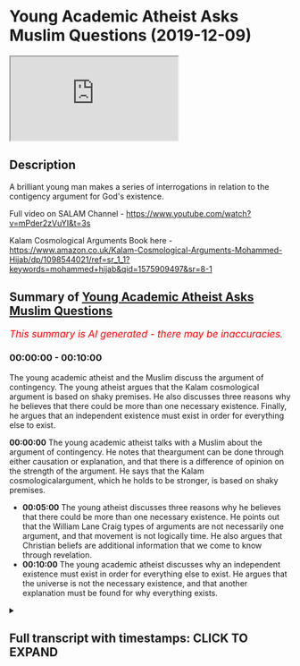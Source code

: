 # Young Academic Atheist Asks Muslim Questions (2019-12-09)

<iframe loading='lazy' allow='autoplay' src='https://www.youtube.com/embed/dFg443_BlQ8'></iframe>

## Description

A brilliant young man makes a series of interrogations in relation to the contigency argument for God's existence.

Full video on SALAM Channel - https://www.youtube.com/watch?v=mPder2zVuYI&t=3s

Kalam Cosmological Arguments Book here - https://www.amazon.co.uk/Kalam-Cosmological-Arguments-Mohammed-Hijab/dp/1098544021/ref=sr_1_1?keywords=mohammed+hijab&qid=1575909497&sr=8-1

## Summary of [Young Academic Atheist Asks Muslim Questions](https://www.youtube.com/watch?v=dFg443_BlQ8)


*<span style="color:red; font-size:125%">This summary is AI generated - there may be inaccuracies</span>. [](/)*

### <a onclick="modifyYTiframeseektime('0')">00:00:00</a> - <a onclick="modifyYTiframeseektime('600')">00:10:00</a>

The young academic atheist and the Muslim discuss the argument of contingency. The young atheist argues that the Kalam cosmological argument is based on shaky premises. He also discusses three reasons why he believes that there could be more than one necessary existence. Finally, he argues that an independent existence must exist in order for everything else to exist.

**<a onclick="modifyYTiframeseektime('0')">00:00:00</a>** The young academic atheist talks with a Muslim about the argument of contingency. He notes that theargument can be done through either causation or explanation, and that there is a difference of opinion on the strength of the argument. He says that the Kalam cosmologicalargument, which he holds to be stronger, is based on shaky premises.
* **<a onclick="modifyYTiframeseektime('300')">00:05:00</a>** The young atheist discusses three reasons why he believes that there could be more than one necessary existence. He points out that the William Lane Craig types of arguments are not necessarily one argument, and that movement is not logically time. He also argues that Christian beliefs are additional information that we come to know through revelation.
* **<a onclick="modifyYTiframeseektime('600')">00:10:00</a>** The young academic atheist discusses why an independent existence must exist in order for everything else to exist. He argues that the universe is not the necessary existence, and that another explanation must be found for why everything exists.

<details><summary><h2>Full transcript with timestamps: CLICK TO EXPAND</h2></summary>

<a onclick="modifyYTiframeseektime('8')">0:00:08</a> salamualikum' when I met you I better  
<a onclick="modifyYTiframeseektime('9')">0:00:09</a> care to pose this isn't dear friends  
<a onclick="modifyYTiframeseektime('11')">0:00:11</a> online EFT we have Jacob handsome man  
<a onclick="modifyYTiframeseektime('14')">0:00:14</a> charismatic his defense is impregnable  
<a onclick="modifyYTiframeseektime('18')">0:00:18</a> on my right we have a boy jockey so we  
<a onclick="modifyYTiframeseektime('24')">0:00:24</a> have my mini jab and Paulo Jacob Jacob  
<a onclick="modifyYTiframeseektime('26')">0:00:26</a> are smoking some couple of weeks ago  
<a onclick="modifyYTiframeseektime('27')">0:00:27</a> about contingency and he just wants to  
<a onclick="modifyYTiframeseektime('29')">0:00:29</a> ask me some questions I'm gonna be back  
<a onclick="modifyYTiframeseektime('36')">0:00:36</a> I'll give it to him I'll give it to him  
<a onclick="modifyYTiframeseektime('43')">0:00:43</a> so can you introduce yourself tell me  
<a onclick="modifyYTiframeseektime('46')">0:00:46</a> what who you are what you support what  
<a onclick="modifyYTiframeseektime('48')">0:00:48</a> your background is and why you wanted to  
<a onclick="modifyYTiframeseektime('50')">0:00:50</a> talk to me I've been wanting to meet a  
<a onclick="modifyYTiframeseektime('62')">0:01:02</a> little bit of a fan boy and I disagree  
<a onclick="modifyYTiframeseektime('65')">0:01:05</a> with pretty much everything he says but  
<a onclick="modifyYTiframeseektime('66')">0:01:06</a> in terms of a sort of intellectually  
<a onclick="modifyYTiframeseektime('68')">0:01:08</a> debating type fella he's a bit of a bit  
<a onclick="modifyYTiframeseektime('72')">0:01:12</a> of a hero of mine especially after  
<a onclick="modifyYTiframeseektime('73')">0:01:13</a> watching to be honest I don't fit cosmic  
<a onclick="modifyYTiframeseektime('75')">0:01:15</a> skeptic corazon in that the paper  
<a onclick="modifyYTiframeseektime('77')">0:01:17</a> reviews to be honest with general  
<a onclick="modifyYTiframeseektime('82')">0:01:22</a> non-believer libertarian nationalist  
<a onclick="modifyYTiframeseektime('85')">0:01:25</a> type as well but against against anyone  
<a onclick="modifyYTiframeseektime('92')">0:01:32</a> who's to support violence well i think i  
<a onclick="modifyYTiframeseektime('94')">0:01:34</a> find that i reconcile I love Tommy very  
<a onclick="modifyYTiframeseektime('97')">0:01:37</a> easily although he's a violent person  
<a onclick="modifyYTiframeseektime('98')">0:01:38</a> nothing yet he made some mistakes in his  
<a onclick="modifyYTiframeseektime('100')">0:01:40</a> past but I think he's a very good man I  
<a onclick="modifyYTiframeseektime('101')">0:01:41</a> think he's fighting for England as I do  
<a onclick="modifyYTiframeseektime('104')">0:01:44</a> for a lot of someone who's described me  
<a onclick="modifyYTiframeseektime('109')">0:01:49</a> as a hero and Tim Robinson is a urinal  
<a onclick="modifyYTiframeseektime('111')">0:01:51</a> is a very possible in very different  
<a onclick="modifyYTiframeseektime('114')">0:01:54</a> whoa all right so you said you read my  
<a onclick="modifyYTiframeseektime('117')">0:01:57</a> book  
<a onclick="modifyYTiframeseektime('117')">0:01:57</a> I wanna come inside so what kind of  
<a onclick="modifyYTiframeseektime('120')">0:02:00</a> we'll talk about Kalam cosmological  
<a onclick="modifyYTiframeseektime('122')">0:02:02</a> arguments well I'll make the kind of  
<a onclick="modifyYTiframeseektime('124')">0:02:04</a> what's referred to as the argument of  
<a onclick="modifyYTiframeseektime('126')">0:02:06</a> contingency yeah - yeah  
<a onclick="modifyYTiframeseektime('128')">0:02:08</a> what Leibniz is who kind of he's my main  
<a onclick="modifyYTiframeseektime('131')">0:02:11</a> proponent now yeah well Aristotle had  
<a onclick="modifyYTiframeseektime('134')">0:02:14</a> his own version right the Greeks had  
<a onclick="modifyYTiframeseektime('136')">0:02:16</a> their own version yet the Arabs and then  
<a onclick="modifyYTiframeseektime('138')">0:02:18</a> the Enlightenment all right so what were  
<a onclick="modifyYTiframeseektime('141')">0:02:21</a> your thoughts on the argument can you  
<a onclick="modifyYTiframeseektime('143')">0:02:23</a> summarize what you understand from okay  
<a onclick="modifyYTiframeseektime('145')">0:02:25</a> so as I understand it thank you it's  
<a onclick="modifyYTiframeseektime('147')">0:02:27</a> sort of it's basically Aquinas its Third  
<a onclick="modifyYTiframeseektime('149')">0:02:29</a> Way isn't it he's I think it's his third  
<a onclick="modifyYTiframeseektime('151')">0:02:31</a> way he says he he says I think yeah and  
<a onclick="modifyYTiframeseektime('153')">0:02:33</a> I'm glad that sort of adapted it from  
<a onclick="modifyYTiframeseektime('154')">0:02:34</a> him he says there are contingent things  
<a onclick="modifyYTiframeseektime('156')">0:02:36</a> or possible existences in this world and  
<a onclick="modifyYTiframeseektime('159')">0:02:39</a> obviously everything needs to have some  
<a onclick="modifyYTiframeseektime('162')">0:02:42</a> sort of cause otherwise it wouldn't be  
<a onclick="modifyYTiframeseektime('163')">0:02:43</a> contingent and this must be basically a  
<a onclick="modifyYTiframeseektime('166')">0:02:46</a> chain of causality terminating in a  
<a onclick="modifyYTiframeseektime('168')">0:02:48</a> necessary being and we the Christian or  
<a onclick="modifyYTiframeseektime('170')">0:02:50</a> the Muslim cause that being God correct  
<a onclick="modifyYTiframeseektime('173')">0:02:53</a> me nervous yes you're right some extent  
<a onclick="modifyYTiframeseektime('176')">0:02:56</a> there are two ways there's two ways of  
<a onclick="modifyYTiframeseektime('177')">0:02:57</a> doing contingency right one of them is  
<a onclick="modifyYTiframeseektime('181')">0:03:01</a> through causality and the other one is  
<a onclick="modifyYTiframeseektime('182')">0:03:02</a> through explanation that's traditionally  
<a onclick="modifyYTiframeseektime('185')">0:03:05</a> so in other words there the contingency  
<a onclick="modifyYTiframeseektime('187')">0:03:07</a> argument or what I think I think it is a  
<a onclick="modifyYTiframeseektime('191')">0:03:11</a> Kalam cosmological argument as well yeah  
<a onclick="modifyYTiframeseektime('193')">0:03:13</a> I disagree with that yeah there's a  
<a onclick="modifyYTiframeseektime('195')">0:03:15</a> difference of opinion on either way it  
<a onclick="modifyYTiframeseektime('198')">0:03:18</a> can either be done from close ality or  
<a onclick="modifyYTiframeseektime('200')">0:03:20</a> it can be done through a explanation it  
<a onclick="modifyYTiframeseektime('203')">0:03:23</a> doesn't need causation right but yeah  
<a onclick="modifyYTiframeseektime('206')">0:03:26</a> you could go through that way and say  
<a onclick="modifyYTiframeseektime('208')">0:03:28</a> okay well if you believe in there's an  
<a onclick="modifyYTiframeseektime('210')">0:03:30</a> effect  
<a onclick="modifyYTiframeseektime('211')">0:03:31</a> a priori as well as cosmologically like  
<a onclick="modifyYTiframeseektime('215')">0:03:35</a> in other words things in the  
<a onclick="modifyYTiframeseektime('217')">0:03:37</a> cosmological environment which are  
<a onclick="modifyYTiframeseektime('219')">0:03:39</a> affected by something have a course a  
<a onclick="modifyYTiframeseektime('222')">0:03:42</a> phenomena which has something that  
<a onclick="modifyYTiframeseektime('225')">0:03:45</a> brought rise to it which is the textbook  
<a onclick="modifyYTiframeseektime('228')">0:03:48</a> definition of the course hi basically  
<a onclick="modifyYTiframeseektime('233')">0:03:53</a> has a course that phenomena has a cause  
<a onclick="modifyYTiframeseektime('235')">0:03:55</a> if you believe in that a priori or if  
<a onclick="modifyYTiframeseektime('238')">0:03:58</a> you believe in that even from a  
<a onclick="modifyYTiframeseektime('239')">0:03:59</a> cosmological perspective you could argue  
<a onclick="modifyYTiframeseektime('241')">0:04:01</a> that well then they have to have a first  
<a onclick="modifyYTiframeseektime('244')">0:04:04</a> cause or whatever right but that's not  
<a onclick="modifyYTiframeseektime('246')">0:04:06</a> the only way of doing contingency so you  
<a onclick="modifyYTiframeseektime('248')">0:04:08</a> can do it through dependents as well  
<a onclick="modifyYTiframeseektime('252')">0:04:12</a> yeah yeah so what what do you think  
<a onclick="modifyYTiframeseektime('255')">0:04:15</a> about their argument about the  
<a onclick="modifyYTiframeseektime('257')">0:04:17</a> dependency one yeah yeah so I separate  
<a onclick="modifyYTiframeseektime('260')">0:04:20</a> that by the way from the clan the kalam  
<a onclick="modifyYTiframeseektime('262')">0:04:22</a> I hold to be the sort of traditional one  
<a onclick="modifyYTiframeseektime('263')">0:04:23</a> the Craig popularized the sort of you  
<a onclick="modifyYTiframeseektime('266')">0:04:26</a> whatever it begins to exist as cause  
<a onclick="modifyYTiframeseektime('268')">0:04:28</a> universe began to exist therefore  
<a onclick="modifyYTiframeseektime('269')">0:04:29</a> therefore God basically and then the  
<a onclick="modifyYTiframeseektime('271')">0:04:31</a> contingency one I think I think it's  
<a onclick="modifyYTiframeseektime('274')">0:04:34</a> stronger to be honest of you I mean the  
<a onclick="modifyYTiframeseektime('275')">0:04:35</a> Kalam really is on shaky ground on both  
<a onclick="modifyYTiframeseektime('278')">0:04:38</a> its premises but the contingency one is  
<a onclick="modifyYTiframeseektime('279')">0:04:39</a> more it's much more impressive because  
<a onclick="modifyYTiframeseektime('281')">0:04:41</a> at face value it does seem as if okay  
<a onclick="modifyYTiframeseektime('284')">0:04:44</a> you know an infinite regression seems  
<a onclick="modifyYTiframeseektime('286')">0:04:46</a> incompatible with everything that we  
<a onclick="modifyYTiframeseektime('288')">0:04:48</a> understand about the world and so it  
<a onclick="modifyYTiframeseektime('291')">0:04:51</a> sort of it seems very reasonable to say  
<a onclick="modifyYTiframeseektime('293')">0:04:53</a> yes this this must terminate somewhere  
<a onclick="modifyYTiframeseektime('295')">0:04:55</a> in necessity I think it's a bit of a  
<a onclick="modifyYTiframeseektime('298')">0:04:58</a> leap that they then call that God so  
<a onclick="modifyYTiframeseektime('300')">0:05:00</a> people like David Toombs said no why  
<a onclick="modifyYTiframeseektime('301')">0:05:01</a> can't it be I think I was using the  
<a onclick="modifyYTiframeseektime('303')">0:05:03</a> persona of Cleon theis he said like  
<a onclick="modifyYTiframeseektime('305')">0:05:05</a> although he said he says first to his  
<a onclick="modifyYTiframeseektime('309')">0:05:09</a> debate he says first first of all you  
<a onclick="modifyYTiframeseektime('312')">0:05:12</a> know you're assuming that there is  
<a onclick="modifyYTiframeseektime('313')">0:05:13</a> something necessary being a no hehe t he  
<a onclick="modifyYTiframeseektime('315')">0:05:15</a> doubts whether you can even use the term  
<a onclick="modifyYTiframeseektime('317')">0:05:17</a> necessary with us having any coherent  
<a onclick="modifyYTiframeseektime('319')">0:05:19</a> meaning and then he says okay suppose  
<a onclick="modifyYTiframeseektime('321')">0:05:21</a> suppose there is he says why can't this  
<a onclick="modifyYTiframeseektime('324')">0:05:24</a> just be the totality of the universe and  
<a onclick="modifyYTiframeseektime('326')">0:05:26</a> then so for me there's several issues  
<a onclick="modifyYTiframeseektime('328')">0:05:28</a> with it it says for one if there is  
<a onclick="modifyYTiframeseektime('330')">0:05:30</a> something necessary okay it could just  
<a onclick="modifyYTiframeseektime('332')">0:05:32</a> be the totality of all that exists I  
<a onclick="modifyYTiframeseektime('334')">0:05:34</a> realize there's problems with analyst  
<a onclick="modifyYTiframeseektime('335')">0:05:35</a> per implanted pattern argument you make  
<a onclick="modifyYTiframeseektime('337')">0:05:37</a> one could simply be that there that  
<a onclick="modifyYTiframeseektime('340')">0:05:40</a> there are just contingent things okay  
<a onclick="modifyYTiframeseektime('342')">0:05:42</a> and it doesn't seem like sort of logical  
<a onclick="modifyYTiframeseektime('345')">0:05:45</a> you know 100% that there must be  
<a onclick="modifyYTiframeseektime('346')">0:05:46</a> something necessary see well I say these  
<a onclick="modifyYTiframeseektime('351')">0:05:51</a> are the two main the other problem is  
<a onclick="modifyYTiframeseektime('352')">0:05:52</a> from an objective is going to be right  
<a onclick="modifyYTiframeseektime('354')">0:05:54</a> we might say you know necessary could is  
<a onclick="modifyYTiframeseektime('357')">0:05:57</a> anything that you you couldn't conceive  
<a onclick="modifyYTiframeseektime('360')">0:06:00</a> like you couldn't conceive otherwise  
<a onclick="modifyYTiframeseektime('362')">0:06:02</a> like some people say no the planet  
<a onclick="modifyYTiframeseektime('365')">0:06:05</a> Jupiter is actually necessary and you  
<a onclick="modifyYTiframeseektime('367')">0:06:07</a> might say are you can conceive of a  
<a onclick="modifyYTiframeseektime('369')">0:06:09</a> planet Jupiter not being there I can you  
<a onclick="modifyYTiframeseektime('371')">0:06:11</a> really is impossible to I'm not sure if  
<a onclick="modifyYTiframeseektime('374')">0:06:14</a> you can conceive of a universe in which  
<a onclick="modifyYTiframeseektime('375')">0:06:15</a> there are things that are not there  
<a onclick="modifyYTiframeseektime('377')">0:06:17</a> which leads me to believe maybe there  
<a onclick="modifyYTiframeseektime('379')">0:06:19</a> are more than one necessary existences  
<a onclick="modifyYTiframeseektime('382')">0:06:22</a> so that's about three arguments in one  
<a onclick="modifyYTiframeseektime('384')">0:06:24</a> all right so the first thing you  
<a onclick="modifyYTiframeseektime('386')">0:06:26</a> mentioned was that the first thing you  
<a onclick="modifyYTiframeseektime('388')">0:06:28</a> mentioned was the the William Lane Craig  
<a onclick="modifyYTiframeseektime('390')">0:06:30</a> types of modes both he wrote a book in  
<a onclick="modifyYTiframeseektime('392')">0:06:32</a> 79 called Kalam cosmological argument  
<a onclick="modifyYTiframeseektime('394')">0:06:34</a> why would he still Carolyn because words  
<a onclick="modifyYTiframeseektime('396')">0:06:36</a> go give us so with that the reason why I  
<a onclick="modifyYTiframeseektime('399')">0:06:39</a> called it that is to show that this is  
<a onclick="modifyYTiframeseektime('401')">0:06:41</a> not one argument right they wonder  
<a onclick="modifyYTiframeseektime('409')">0:06:49</a> William Lane Craig focuses on is the has  
<a onclick="modifyYTiframeseektime('412')">0:06:52</a> alien was but even as early in his most  
<a onclick="modifyYTiframeseektime('415')">0:06:55</a> famous book at horrific philosopher  
<a onclick="modifyYTiframeseektime('417')">0:06:57</a> which is the incoherence of the  
<a onclick="modifyYTiframeseektime('419')">0:06:59</a> philosophers good even he he postulates  
<a onclick="modifyYTiframeseektime('423')">0:07:03</a> more than one argument which is so he  
<a onclick="modifyYTiframeseektime('426')">0:07:06</a> makes an argument from movement which is  
<a onclick="modifyYTiframeseektime('427')">0:07:07</a> quite similar to you talking about - he  
<a onclick="modifyYTiframeseektime('431')">0:07:11</a> says look he says that  
<a onclick="modifyYTiframeseektime('433')">0:07:13</a> for example this is one of his other  
<a onclick="modifyYTiframeseektime('435')">0:07:15</a> because you talked about one of his  
<a onclick="modifyYTiframeseektime('436')">0:07:16</a> arguments he mentioned it someone of his  
<a onclick="modifyYTiframeseektime('437')">0:07:17</a> book he says everything that begins to  
<a onclick="modifyYTiframeseektime('439')">0:07:19</a> exist has a cause the universe began to  
<a onclick="modifyYTiframeseektime('441')">0:07:21</a> die l'm by the way the universe is not a  
<a onclick="modifyYTiframeseektime('444')">0:07:24</a> good translation of what the hell he  
<a onclick="modifyYTiframeseektime('445')">0:07:25</a> actually said he says the world hasn't  
<a onclick="modifyYTiframeseektime('447')">0:07:27</a> began to exist not the universe the  
<a onclick="modifyYTiframeseektime('450')">0:07:30</a> universe is a new term right so he says  
<a onclick="modifyYTiframeseektime('452')">0:07:32</a> Allah eylem  
<a onclick="modifyYTiframeseektime('453')">0:07:33</a> or the the world began to exist  
<a onclick="modifyYTiframeseektime('455')">0:07:35</a> therefore the world hasn't course right  
<a onclick="modifyYTiframeseektime('458')">0:07:38</a> so it William Lane Craig latched on to  
<a onclick="modifyYTiframeseektime('461')">0:07:41</a> this he makes all his make if you see  
<a onclick="modifyYTiframeseektime('463')">0:07:43</a> William Lane Craig argue that's he  
<a onclick="modifyYTiframeseektime('465')">0:07:45</a> that's like necessarily made that  
<a onclick="modifyYTiframeseektime('467')">0:07:47</a> argument and more than that argument so  
<a onclick="modifyYTiframeseektime('469')">0:07:49</a> for example he said look one of his  
<a onclick="modifyYTiframeseektime('471')">0:07:51</a> arguments I made which is also a  
<a onclick="modifyYTiframeseektime('472')">0:07:52</a> cosmological argument because a  
<a onclick="modifyYTiframeseektime('474')">0:07:54</a> cosmological argument is an argument  
<a onclick="modifyYTiframeseektime('475')">0:07:55</a> that makes reference to the cosmos  
<a onclick="modifyYTiframeseektime('478')">0:07:58</a> literally to the world around us he said  
<a onclick="modifyYTiframeseektime('481')">0:08:01</a> look he said that movement is really  
<a onclick="modifyYTiframeseektime('484')">0:08:04</a> what is its time and movement the time  
<a onclick="modifyYTiframeseektime('489')">0:08:09</a> has paid he says look he says that if  
<a onclick="modifyYTiframeseektime('492')">0:08:12</a> you believe in movement he made an  
<a onclick="modifyYTiframeseektime('494')">0:08:14</a> argument for movement the first mover  
<a onclick="modifyYTiframeseektime('495')">0:08:15</a> argument which is the same argument as I  
<a onclick="modifyYTiframeseektime('497')">0:08:17</a> started to say if you believe in time he  
<a onclick="modifyYTiframeseektime('499')">0:08:19</a> believed in movement so long as there is  
<a onclick="modifyYTiframeseektime('501')">0:08:21</a> time there is movement and if there is  
<a onclick="modifyYTiframeseektime('503')">0:08:23</a> and if and if there is movement there  
<a onclick="modifyYTiframeseektime('505')">0:08:25</a> must be a mover that's another argument  
<a onclick="modifyYTiframeseektime('507')">0:08:27</a> right so the argument i Rossella made  
<a onclick="modifyYTiframeseektime('509')">0:08:29</a> the argument has Allah made the argument  
<a onclick="modifyYTiframeseektime('512')">0:08:32</a> I V Sanders didn't reject the argument  
<a onclick="modifyYTiframeseektime('514')">0:08:34</a> what Abby said is not about that in his  
<a onclick="modifyYTiframeseektime('516')">0:08:36</a> book he said look he suggests if you eat  
<a onclick="modifyYTiframeseektime('519')">0:08:39</a> and this is a good point I'll be son I  
<a onclick="modifyYTiframeseektime('521')">0:08:41</a> said just because there's a first mover  
<a onclick="modifyYTiframeseektime('523')">0:08:43</a> it doesn't necessarily  
<a onclick="modifyYTiframeseektime('527')">0:08:47</a> is the cause of everything that exists  
<a onclick="modifyYTiframeseektime('528')">0:08:48</a> yes so you can believe in a DA stick  
<a onclick="modifyYTiframeseektime('531')">0:08:51</a> first mover yeah you can believe in the  
<a onclick="modifyYTiframeseektime('533')">0:08:53</a> Albert Einstein grab anyway the first  
<a onclick="modifyYTiframeseektime('535')">0:08:55</a> mover argument may it may give us  
<a onclick="modifyYTiframeseektime('538')">0:08:58</a> evidence that there were there was in  
<a onclick="modifyYTiframeseektime('540')">0:09:00</a> fact a first mover or an eternal mover  
<a onclick="modifyYTiframeseektime('542')">0:09:02</a> however it doesn't give us evidence that  
<a onclick="modifyYTiframeseektime('544')">0:09:04</a> that move has intelligence without that  
<a onclick="modifyYTiframeseektime('546')">0:09:06</a> mover is equivalent to make chart from  
<a onclick="modifyYTiframeseektime('547')">0:09:07</a> the isn't it absolutely yes now all of  
<a onclick="modifyYTiframeseektime('550')">0:09:10</a> the argument look I'll be frank with you  
<a onclick="modifyYTiframeseektime('551')">0:09:11</a> the maximum we can prove from a logical  
<a onclick="modifyYTiframeseektime('553')">0:09:13</a> perspective is deistic really  
<a onclick="modifyYTiframeseektime('556')">0:09:16</a> yeah if you put a look if you if you  
<a onclick="modifyYTiframeseektime('561')">0:09:21</a> define theism as a as a personal God  
<a onclick="modifyYTiframeseektime('564')">0:09:24</a> then you cut there's no real first  
<a onclick="modifyYTiframeseektime('567')">0:09:27</a> principles you can use to establish them  
<a onclick="modifyYTiframeseektime('569')">0:09:29</a> here's what we say we say as Muslims is  
<a onclick="modifyYTiframeseektime('571')">0:09:31</a> that our fundamental foundational  
<a onclick="modifyYTiframeseektime('573')">0:09:33</a> definition of God doesn't depend  
<a onclick="modifyYTiframeseektime('575')">0:09:35</a> necessarily on a personal God that's  
<a onclick="modifyYTiframeseektime('578')">0:09:38</a> additional information that we've got  
<a onclick="modifyYTiframeseektime('580')">0:09:40</a> Christian yeah  
<a onclick="modifyYTiframeseektime('582')">0:09:42</a> that's additional information that we  
<a onclick="modifyYTiframeseektime('584')">0:09:44</a> only come to know it's so facto through  
<a onclick="modifyYTiframeseektime('586')">0:09:46</a> revelation so look the necessary causes  
<a onclick="modifyYTiframeseektime('589')">0:09:49</a> this everything in the world is  
<a onclick="modifyYTiframeseektime('591')">0:09:51</a> dependent whether like this book is  
<a onclick="modifyYTiframeseektime('594')">0:09:54</a> dependent on the materials oh whatever  
<a onclick="modifyYTiframeseektime('596')">0:09:56</a> and it goes back and you can't have that  
<a onclick="modifyYTiframeseektime('599')">0:09:59</a> process not going back to something  
<a onclick="modifyYTiframeseektime('600')">0:10:00</a> which is necessary in other words  
<a onclick="modifyYTiframeseektime('602')">0:10:02</a> something which does not depend on  
<a onclick="modifyYTiframeseektime('604')">0:10:04</a> anything else simply simple as that so  
<a onclick="modifyYTiframeseektime('607')">0:10:07</a> you have to have an independent to have  
<a onclick="modifyYTiframeseektime('608')">0:10:08</a> all other dependent things if you want  
<a onclick="modifyYTiframeseektime('611')">0:10:11</a> to simplify the argument to the lowest  
<a onclick="modifyYTiframeseektime('612')">0:10:12</a> common multiple you have to have an  
<a onclick="modifyYTiframeseektime('614')">0:10:14</a> independent to have all other  
<a onclick="modifyYTiframeseektime('616')">0:10:16</a> dependencies what are the attributes of  
<a onclick="modifyYTiframeseektime('619')">0:10:19</a> that independent that independent must  
<a onclick="modifyYTiframeseektime('621')">0:10:21</a> be eternal because it couldn't be  
<a onclick="modifyYTiframeseektime('623')">0:10:23</a> conceived of any other way at any other  
<a onclick="modifyYTiframeseektime('625')">0:10:25</a> time so it has to be like that forever  
<a onclick="modifyYTiframeseektime('627')">0:10:27</a> in the past put a pre-eternal and  
<a onclick="modifyYTiframeseektime('630')">0:10:30</a> post-eternal it has to be necessary in  
<a onclick="modifyYTiframeseektime('632')">0:10:32</a> the fact that it can't be conceived of  
<a onclick="modifyYTiframeseektime('634')">0:10:34</a> any other way and it has to be this has  
<a onclick="modifyYTiframeseektime('638')">0:10:38</a> to be the reason for everything else  
<a onclick="modifyYTiframeseektime('639')">0:10:39</a> that exists the ultimate reason so your  
<a onclick="modifyYTiframeseektime('642')">0:10:42</a> objection that you mentioned about the  
<a onclick="modifyYTiframeseektime('644')">0:10:44</a> universe being the universe it's not  
<a onclick="modifyYTiframeseektime('645')">0:10:45</a> actually an objection because all you're  
<a onclick="modifyYTiframeseektime('647')">0:10:47</a> doing is you're saying that I believe in  
<a onclick="modifyYTiframeseektime('649')">0:10:49</a> an unnecessary since Canon can be can  
<a onclick="modifyYTiframeseektime('652')">0:10:52</a> exist what that necessary existence  
<a onclick="modifyYTiframeseektime('654')">0:10:54</a> could be the universe  
<a onclick="modifyYTiframeseektime('656')">0:10:56</a> so someone could say okay well so you  
<a onclick="modifyYTiframeseektime('658')">0:10:58</a> agree with the premise of the argument  
<a onclick="modifyYTiframeseektime('659')">0:10:59</a> that you just agree with the nature of  
<a onclick="modifyYTiframeseektime('661')">0:11:01</a> the necessary existence  
<a onclick="modifyYTiframeseektime('663')">0:11:03</a> so really the postulation which is what  
<a onclick="modifyYTiframeseektime('665')">0:11:05</a> Bertrand Russell kind of alluded to  
<a onclick="modifyYTiframeseektime('667')">0:11:07</a> himself and others as well that you know  
<a onclick="modifyYTiframeseektime('669')">0:11:09</a> the universes is the necessary existence  
<a onclick="modifyYTiframeseektime('671')">0:11:11</a> is not I think it comes from yes because  
<a onclick="modifyYTiframeseektime('675')">0:11:15</a> he came before but you the point is that  
<a onclick="modifyYTiframeseektime('677')">0:11:17</a> if you say that it's not a rejection of  
<a onclick="modifyYTiframeseektime('679')">0:11:19</a> the argument then you see the point so  
<a onclick="modifyYTiframeseektime('682')">0:11:22</a> you accept the argument but you just  
<a onclick="modifyYTiframeseektime('684')">0:11:24</a> have a different nature you have a  
<a onclick="modifyYTiframeseektime('685')">0:11:25</a> different understanding of what could be  
<a onclick="modifyYTiframeseektime('687')">0:11:27</a> right yes I wouldn't use the word go out  
<a onclick="modifyYTiframeseektime('691')">0:11:31</a> the necessary so at this point that's  
<a onclick="modifyYTiframeseektime('695')">0:11:35</a> not a rejection it's not it's not an  
<a onclick="modifyYTiframeseektime('697')">0:11:37</a> objection to the argument or a rejection  
<a onclick="modifyYTiframeseektime('699')">0:11:39</a> of the ugh yeah you agree the argument  
<a onclick="modifyYTiframeseektime('701')">0:11:41</a> but it's okay it could be the universe  
<a onclick="modifyYTiframeseektime('702')">0:11:42</a> oh no problem so now we won't rule the  
<a onclick="modifyYTiframeseektime('704')">0:11:44</a> universe out but for now we'll explain  
<a onclick="modifyYTiframeseektime('706')">0:11:46</a> why it won't be the universe in a second  
<a onclick="modifyYTiframeseektime('708')">0:11:48</a> right but for now but let's agree that  
<a onclick="modifyYTiframeseektime('710')">0:11:50</a> first of all you accept that there must  
<a onclick="modifyYTiframeseektime('712')">0:11:52</a> be a necessary existence  
</details>